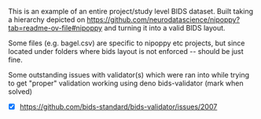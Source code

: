 This is an example of an entire project/study level BIDS dataset.
Built taking a hierarchy depicted on
https://github.com/neurodatascience/nipoppy?tab=readme-ov-file#nipoppy
and turning it into a valid BIDS layout.

Some files (e.g. bagel.csv) are specific to nipoppy etc projects, but since
located under folders where bids layout is not enforced -- should be just fine. 

Some outstanding issues with validator(s) which were ran into while trying to
get "proper" validation working using deno bids-validator (mark when solved)

- [x] https://github.com/bids-standard/bids-validator/issues/2007

